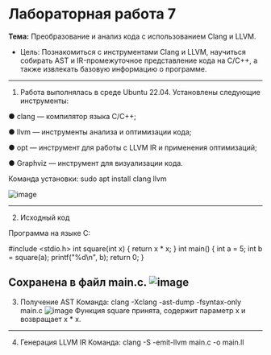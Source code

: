 # Лабораторная работа 7  
**Тема:** Преобразование и анализ кода с использованием Clang и LLVM.  
- Цель: Познакомиться с инструментами Clang и LLVM, научиться собирать AST и IR-промежуточное представление кода на C/C++, а также извлекать базовую информацию о программе.
---



1. Работа выполнялась в среде Ubuntu 22.04. Установлены следующие 
инструменты:
 
● clang — компилятор языка C/C++; 

● llvm — инструменты анализа и оптимизации кода; 

● opt — инструмент для работы с LLVM IR и применения 
оптимизаций; 

● Graphviz — инструмент для визуализации кода. 

Команда установки: sudo apt install clang llvm

![image](https://github.com/user-attachments/assets/d59abf23-1eb9-4d65-b9fa-64e8474e5aad)

---
2. Исходный код
   
Программа на языке C: 

#include <stdio.h> 
int square(int x) { 
      return x * x; 
} 
int main() { 
int a = 5; 
int b = square(a); 
printf("%d\n", b); 
return 0; 
} 

Сохранена в файл main.c.
![image](https://github.com/user-attachments/assets/95ce485b-7981-40e7-ab27-1532defdfffc)
---
3. Получение AST 
Команда: clang -Xclang -ast-dump -fsyntax-only main.c
![image](https://github.com/user-attachments/assets/97f2cb7b-9656-4dc0-996e-6c3dbae10e08)
Функция square принята, содержит параметр x и возвращает x * x.
---
4. Генерация LLVM IR 
Команда: clang -S -emit-llvm main.c -o main.ll


